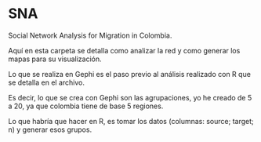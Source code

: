 # SNA
Social Network Analysis for Migration in Colombia. 



Aquí en esta carpeta se detalla como analizar la red y como generar los mapas para su visualización. 


Lo que se realiza en Gephi es el paso previo al análisis realizado con R que se detalla en el archivo. 

Es decir, lo que se crea con Gephi son las agrupaciones, yo he creado de 5 a 20, ya que colombia tiene de base 5 regiones. 

Lo que habría que hacer en R, es tomar los datos (columnas: source; target; n) y generar esos grupos.

